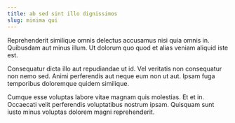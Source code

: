```yaml
---
title: ab sed sint illo dignissimos
slug: minima qui
---
```


Reprehenderit similique omnis delectus accusamus nisi quia omnis in. Quibusdam aut minus illum. Ut dolorum quo quod et alias veniam aliquid iste est.

Consequatur dicta illo aut repudiandae ut id. Vel veritatis non consequatur non nemo sed. Animi perferendis aut neque eum non ut aut. Ipsam fuga temporibus doloremque quidem similique.

Cumque esse voluptas labore vitae magnam quis molestias. Et et in. Occaecati velit perferendis voluptatibus nostrum ipsam. Quisquam sunt iusto minus voluptas dolorem magni reprehenderit.
